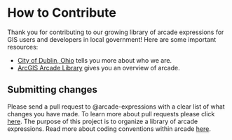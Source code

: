 # How to Contribute
Thank you for contributing to our growing library of arcade expressions for GIS users and developers in local government!
Here are some important resources:
- [City of Dublin, Ohio](https://dublinohiousa.gov/city-profile/) tells you more about who we are.
- [ArcGIS Arcade Library](https://developers.arcgis.com/arcade/) gives you an overview of arcade.

## Submitting changes
Please send a pull request to @arcade-expressions with a clear list of what changes you have made. To learn more about pull requests please click [here](https://docs.github.com/en/pull-requests/collaborating-with-pull-requests/proposing-changes-to-your-work-with-pull-requests/creating-a-pull-request). 
The purpose of this project is to organize a library of arcade expressions. Read more about coding conventions within arcade [here](https://developers.arcgis.com/arcade/guide/statements/).
